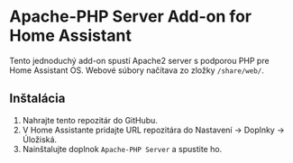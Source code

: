 # Apache-PHP Server Add-on for Home Assistant

Tento jednoduchý add-on spustí Apache2 server s podporou PHP pre Home Assistant OS. Webové súbory načítava zo zložky `/share/web/`.

## Inštalácia

1. Nahrajte tento repozitár do GitHubu.
2. V Home Assistante pridajte URL repozitára do Nastavení → Doplnky → Úložiská.
3. Nainštalujte doplnok `Apache-PHP Server` a spustite ho.
